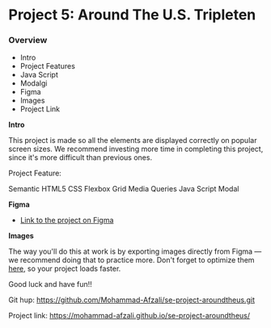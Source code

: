 # Project 5: Around The U.S. Tripleten 
### Overview

- Intro
- Project Features
- Java Script
- Modalgi
- Figma
- Images
- Project Link

**Intro**

This project is made so all the elements are displayed correctly on popular screen sizes. We recommend investing more time in completing this project, since it's more difficult than previous ones.

Project Feature:

Semantic HTML5
CSS
Flexbox
Grid
Media Queries
Java Script
Modal 

**Figma**

- [Link to the project on Figma](https://www.figma.com/file/ii4xxsJ0ghevUOcssTlHZv/Sprint-3%3A-Around-the-US?node-id=0%3A1)

**Images**

The way you'll do this at work is by exporting images directly from Figma — we recommend doing that to practice more. Don't forget to optimize them [here](https://tinypng.com/), so your project loads faster.

Good luck and have fun!!

Git hup: https://github.com/Mohammad-Afzali/se-project-aroundtheus.git

Project link: https://mohammad-afzali.github.io/se-project-aroundtheus/